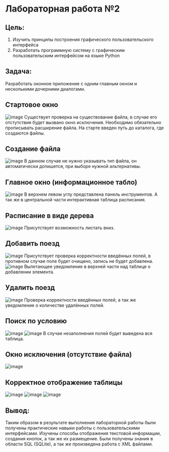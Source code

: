 # Лабораторная работа №2

## Цель: 
1. Изучить принципы построения графического пользовательского интерфейса
2. Разработать программную систему с графическим пользовательским интерфейсом на языке Python

## Задача:
Разработать оконное приложение с одним главным окном и несколькими дочерними диалогами. 

## Стартовое окно
![image](https://github.com/KL1cktm/ppois-2-2024/assets/114190325/c6613b26-9383-47b3-942e-f347114a0a13)
Существует проверка на существование файла, в случае его отстутствия будет вызвано окно исключения. Необходимо обязательно прописывать расширение файла. На старте введен путь до каталога, где создаются файлы.
## Создание файла
![image](https://github.com/KL1cktm/ppois-2-2024/assets/114190325/457ec791-2e02-436f-bb27-bec098bee33d)
В данном случае не нужно указывать тип файла, он автоматически допишется, при выборе нужной альтернативы.
## Главное окно (информационное табло)
![image](https://github.com/KL1cktm/ppois-2-2024/assets/114190325/c0e9bdf7-59a8-4f3c-933d-96e42647e77e)
В верхнем левом углу представлена панель инструментов. А так же в центральной части интерактивная таблица расписания.
## Расписание в виде дерева
![image](https://github.com/KL1cktm/ppois-2-2024/assets/114190325/af501834-a179-4a27-9658-9f72a2291955)
Присутствует возможность листать вниз.
## Добавить поезд
![image](https://github.com/KL1cktm/ppois-2-2024/assets/114190325/ef9c94e9-e3f1-4038-b92a-8e89d5676a73)
Присутствует проверка корректности введённых полей, в противном случае поле будет очищено, запись не будет добавлена.
![image](https://github.com/KL1cktm/ppois-2-2024/assets/114190325/f64b9956-cc35-44f4-8b45-58e45ff0ebc6)
Вылетающее уведомление в верхней части над таблице о добавлении элемента.
## Удалить поезд
![image](https://github.com/KL1cktm/ppois-2-2024/assets/114190325/67c39089-5bb5-4de4-a385-2affe7b0a90a)
Проверка корректности введённых полей, а так же уведомление о количестве удалённых полей.
## Поиск по условию
![image](https://github.com/KL1cktm/ppois-2-2024/assets/114190325/2b4c4afd-5737-44d7-9f44-e5b586f0ded8)
![image](https://github.com/KL1cktm/ppois-2-2024/assets/114190325/3e431c76-b30d-46c1-bd1d-b817309a39e4)
В случае незаполнения полей будет выведена вся таблица.
## Окно исключения (отсутствие файла)
![image](https://github.com/KL1cktm/ppois-2-2024/assets/114190325/f67f292c-0731-489a-88c0-74ac991ecb5e)

## Корректное отображение таблицы
![image](https://github.com/KL1cktm/ppois-2-2024/assets/114190325/a2aeffe1-8837-471a-9a11-03e8e7702379)
![image](https://github.com/KL1cktm/ppois-2-2024/assets/114190325/2efef6da-c593-4b58-b34f-f5ee0111a9eb)
![image](https://github.com/KL1cktm/ppois-2-2024/assets/114190325/dfcd98a6-2998-46df-9b33-02e360fdbdb3)


## Вывод:
Таким образом в результате выполнения лабораторной работы были получены практические навыки работы с пользовательскими интерфейсами. Изучены способы отображения текстовой информации, создания кнопок, а так же их размещение. Были получены знания в области SQL (SQLite), а так же произведена работа с XML файлами. 
